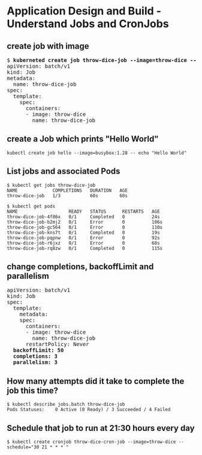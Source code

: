 # Application Design and Build - Understand Jobs and CronJobs

## create job with image
[//]: # (source 04/Jobs and CronJobs)

<pre>
$ <b>kuberneted create job throw-dice-job --image=throw-dice --dry-run=client -o yaml</b>
apiVersion: batch/v1
kind: Job
metadata:
  name: throw-dice-job
spec:
  template:
    spec:
      containers:
      - image: throw-dice
        name: throw-dice-job
</pre>


## create a Job which prints "Hello World"

```
kubectl create job hello --image=busybox:1.28 -- echo "Hello World"
```

## List jobs and associated Pods

```
$ kubectl get jobs throw-dice-job 
NAME             COMPLETIONS   DURATION   AGE
throw-dice-job   1/3           60s        60s
```

```
$ kubectl get pods
NAME                   READY   STATUS      RESTARTS   AGE
throw-dice-job-4f86x   0/1     Completed   0          24s
throw-dice-job-b2mj2   0/1     Error       0          106s
throw-dice-job-gc564   0/1     Error       0          110s
throw-dice-job-kns7t   0/1     Completed   0          19s
throw-dice-job-pqpnw   0/1     Error       0          92s
throw-dice-job-r6jxz   0/1     Error       0          68s
throw-dice-job-rq8zw   0/1     Completed   0          115s
```

## change completions, backoffLimit and parallelism

<pre>
apiVersion: batch/v1
kind: Job
spec:
  template:
    metadata:
    spec:
      containers:
      - image: throw-dice
        name: throw-dice-job
      restartPolicy: Never
  <b>backoffLimit: 50
  completions: 3
  parallelism: 3</b>
</pre>

## How many attempts did it take to complete the job this time?

```
$ kubectl describe jobs.batch throw-dice-job 
Pods Statuses:    0 Active (0 Ready) / 3 Succeeded / 4 Failed
```

## Schedule that job to run at 21:30 hours every day

```
$ kubectl create cronjob throw-dice-cron-job --image=throw-dice --schedule="30 21 * * * "
```


